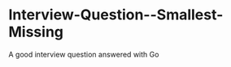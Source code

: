 Interview-Question--Smallest-Missing
====================================

A good interview question answered with Go

